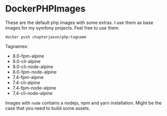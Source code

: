 
# DockerPHPImages

These are the default php images with some extras.
I use them as base images for my symfony projects.
Feel free to use them.

```console
docker push chapterjason/php:tagname
```

Tagnames:

- 8.0-fpm-alpine
- 8.0-cli-alpine
- 8.0-cli-node-alpine
- 8.0-fpm-node-alpine
- 7.4-fpm-alpine
- 7.4-cli-alpine
- 7.4-fpm-node-alpine
- 7.4-cli-node-alpine

Images with `node` contains a nodejs, npm and yarn installation.
Might be the case that you need to build some assets.
